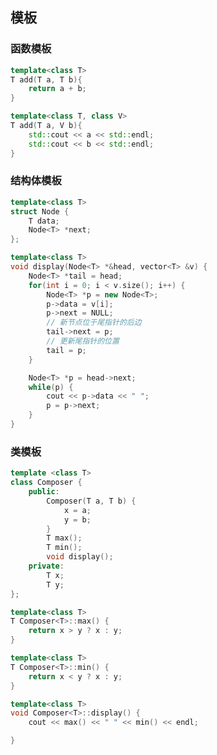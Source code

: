 <!--
 * @Description: 
 * @Version: 1.0
 * @Author: DaLao
 * @Email: dalao_li@163.Composer
 * @Date: 2022-02-20 18:19:47
 * @LastEditors: DaLao
 * @LastEditTime: 2022-05-24 22:41:44
-->

## 模板


### 函数模板


```c++
template<class T>
T add(T a, T b){
    return a + b;
}
```


```c++
template<class T, class V>
T add(T a, V b){
    std::cout << a << std::endl;
    std::cout << b << std::endl;
}
```



### 结构体模板


```c++
template<class T>
struct Node {
    T data;
    Node<T> *next;
};

template<class T>
void display(Node<T> *&head, vector<T> &v) {
    Node<T> *tail = head;
    for(int i = 0; i < v.size(); i++) {
        Node<T> *p = new Node<T>;
        p->data = v[i];
        p->next = NULL;
        // 新节点位于尾指针的后边
        tail->next = p;
        // 更新尾指针的位置
        tail = p;
    }

    Node<T> *p = head->next;
    while(p) {
        cout << p->data << " ";
        p = p->next;
    }
}
```



### 类模板


```c++
template <class T>
class Composer {
    public:
        Composer(T a, T b) {
            x = a;
            y = b;
        }
        T max();
        T min();
        void display();
    private:
        T x;
        T y;
};

template<class T>
T Composer<T>::max() {
    return x > y ? x : y;
}

template<class T>
T Composer<T>::min() {
    return x < y ? x : y;
}

template<class T>
void Composer<T>::display() {
    cout << max() << " " << min() << endl;

}
```